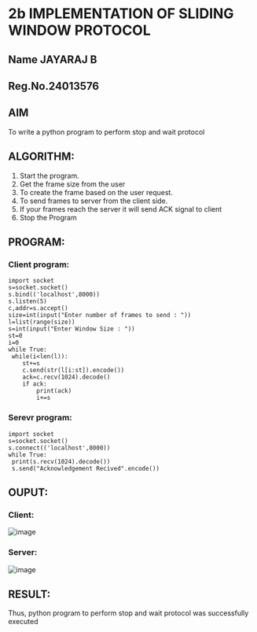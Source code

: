 # 2b IMPLEMENTATION OF SLIDING WINDOW PROTOCOL
## Name JAYARAJ B
## Reg.No.24013576
## AIM
To write a python program to perform stop and wait protocol
## ALGORITHM:
1. Start the program.
2. Get the frame size from the user
3. To create the frame based on the user request.
4. To send frames to server from the client side.
5. If your frames reach the server it will send ACK signal to client
6. Stop the Program
## PROGRAM:
### Client program:
~~~
import socket
s=socket.socket()
s.bind(('localhost',8000))
s.listen(5)
c,addr=s.accept()
size=int(input("Enter number of frames to send : "))
l=list(range(size))
s=int(input("Enter Window Size : "))
st=0
i=0
while True:
 while(i<len(l)):
    st+=s
    c.send(str(l[i:st]).encode())
    ack=c.recv(1024).decode()
    if ack:
        print(ack)
        i+=s
~~~

### Serevr program:
~~~
import socket
s=socket.socket()
s.connect(('localhost',8000))
while True:
 print(s.recv(1024).decode())
 s.send("Acknowledgement Recived".encode())

~~~

## OUPUT:
### Client:
![image](https://github.com/user-attachments/assets/034f690d-f6e5-493b-ad43-7c3dff7d4065)

### Server:
![image](https://github.com/user-attachments/assets/9b19b9d1-2ae3-4c20-b17d-c3d150a92c9b)

## RESULT:
Thus, python program to perform stop and wait protocol was successfully executed
